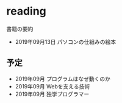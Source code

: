 # reading

書籍の要約

- 2019年09月13日 パソコンの仕組みの絵本

## 予定

- 2019年09月 プログラムはなぜ動くのか
- 2019年09月 Webを支える技術
- 2019年09月 独学プログラマー
